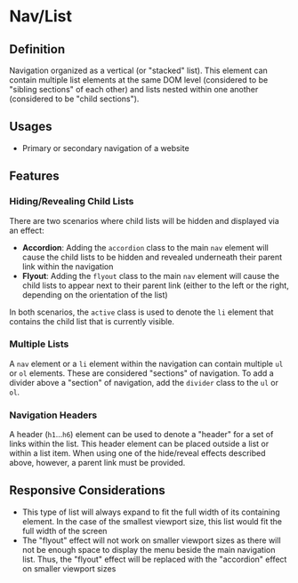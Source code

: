 # Nav/List

## Definition

Navigation organized as a vertical (or "stacked" list). This element can contain multiple list elements at the same
DOM level (considered to be "sibling sections" of each other) and lists nested within one another (considered to be
"child sections").

## Usages

* Primary or secondary navigation of a website

## Features

### Hiding/Revealing Child Lists

There are two scenarios where child lists will be hidden and displayed via an effect:

* **Accordion**: Adding the `accordion` class to the main `nav` element will cause the child lists to be hidden and
revealed underneath their parent link within the navigation
* **Flyout**: Adding the `flyout` class to the main `nav` element will cause the child lists to appear next to their
parent link (either to the left or the right, depending on the orientation of the list)

In both scenarios, the `active` class is used to denote the `li` element that contains the child list that is currently
visible.

### Multiple Lists

A `nav` element or a `li` element within the navigation can contain multiple `ul` or `ol` elements. These are considered 
"sections" of navigation. To add a divider above a "section" of navigation, add the `divider` class to the `ul` or `ol`.

### Navigation Headers

A header (`h1`...`h6`) element can be used to denote a "header" for a set of links within the list. This header element
can be placed outside a list or within a list item. When using one of the hide/reveal effects described
above, however, a parent link must be provided.

## Responsive Considerations

* This type of list will always expand to fit the full width of its containing element. In the case of the smallest
viewport size, this list would fit the full width of the screen
* The "flyout" effect will not work on smaller viewport sizes as there will not be enough space to display the menu
beside the main navigation list. Thus, the "flyout" effect will be replaced with the "accordion" effect on smaller
viewport sizes